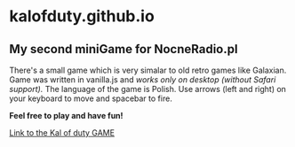 # kalofduty.github.io
## My second miniGame for NocneRadio.pl 

There's a small game which is very simalar to old retro games like Galaxian.
Game was written in vanilla.js and *works only on desktop (without Safari support).*
The language of the game is Polish. Use arrows (left and right) on your keyboard to move and spacebar to fire.

**Feel free to play and have fun!**

[Link to the Kal of duty GAME](https://elegant-hoover-5286e5.netlify.app/) 




